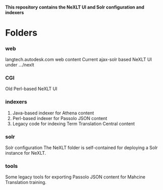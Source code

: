 #### This repository contains the NeXLT UI and Solr configuration and indexers

# Folders

### web
langtech.autodesk.com web content
Current ajax-solr based NeXLT UI under …/nexlt

### CGI
Old Perl-based NeXLT UI

### indexers
1. Java-based indexer for Athena content
2. Perl-based indexer for Passolo JSON content
3. Legacy code for indexing Term Translation Central content

### solr
Solr configuration
The NeXLT folder is self-contained for deploying a Solr instance for NeXLT.

### tools
Some legacy tools for exporting Passolo JSON content for Mahcine Translation training.
